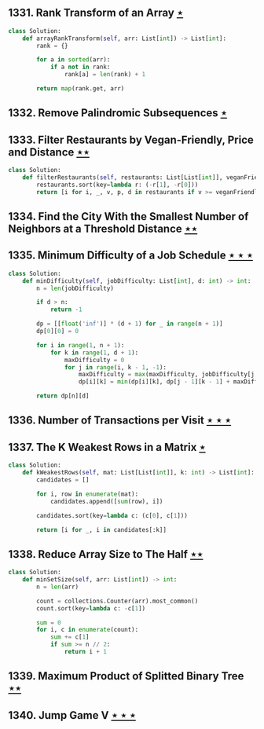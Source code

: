 ## 1331. Rank Transform of an Array [$\star$](https://leetcode.com/problems/rank-transform-of-an-array)

```python
class Solution:
    def arrayRankTransform(self, arr: List[int]) -> List[int]:
        rank = {}

        for a in sorted(arr):
            if a not in rank:
                rank[a] = len(rank) + 1

        return map(rank.get, arr)
```

## 1332. Remove Palindromic Subsequences [$\star$](https://leetcode.com/problems/remove-palindromic-subsequences)

## 1333. Filter Restaurants by Vegan-Friendly, Price and Distance [$\star\star$](https://leetcode.com/problems/filter-restaurants-by-vegan-friendly-price-and-distance)

```python
class Solution:
    def filterRestaurants(self, restaurants: List[List[int]], veganFriendly: int, maxPrice: int, maxDistance: int) -> List[int]:
        restaurants.sort(key=lambda r: (-r[1], -r[0]))
        return [i for i, _, v, p, d in restaurants if v >= veganFriendly and p <= maxPrice and d <= maxDistance]
```

## 1334. Find the City With the Smallest Number of Neighbors at a Threshold Distance [$\star\star$](https://leetcode.com/problems/find-the-city-with-the-smallest-number-of-neighbors-at-a-threshold-distance)

## 1335. Minimum Difficulty of a Job Schedule [$\star\star\star$](https://leetcode.com/problems/minimum-difficulty-of-a-job-schedule)

```python
class Solution:
    def minDifficulty(self, jobDifficulty: List[int], d: int) -> int:
        n = len(jobDifficulty)

        if d > n:
            return -1

        dp = [[float('inf')] * (d + 1) for _ in range(n + 1)]
        dp[0][0] = 0

        for i in range(1, n + 1):
            for k in range(1, d + 1):
                maxDifficulty = 0
                for j in range(i, k - 1, -1):
                    maxDifficulty = max(maxDifficulty, jobDifficulty[j - 1])
                    dp[i][k] = min(dp[i][k], dp[j - 1][k - 1] + maxDifficulty)

        return dp[n][d]
```

## 1336. Number of Transactions per Visit [$\star\star\star$](https://leetcode.com/problems/number-of-transactions-per-visit)

## 1337. The K Weakest Rows in a Matrix [$\star$](https://leetcode.com/problems/the-k-weakest-rows-in-a-matrix)

```python
class Solution:
    def kWeakestRows(self, mat: List[List[int]], k: int) -> List[int]:
        candidates = []

        for i, row in enumerate(mat):
            candidates.append([sum(row), i])

        candidates.sort(key=lambda c: (c[0], c[1]))

        return [i for _, i in candidates[:k]]
```

## 1338. Reduce Array Size to The Half [$\star\star$](https://leetcode.com/problems/reduce-array-size-to-the-half)

```python
class Solution:
    def minSetSize(self, arr: List[int]) -> int:
        n = len(arr)

        count = collections.Counter(arr).most_common()
        count.sort(key=lambda c: -c[1])

        sum = 0
        for i, c in enumerate(count):
            sum += c[1]
            if sum >= n // 2:
                return i + 1
```

## 1339. Maximum Product of Splitted Binary Tree [$\star\star$](https://leetcode.com/problems/maximum-product-of-splitted-binary-tree)

## 1340. Jump Game V [$\star\star\star$](https://leetcode.com/problems/jump-game-v)
